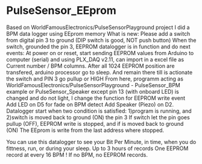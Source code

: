 # PulseSensor_EEprom
Based on WorldFamousElectronics/PulseSensorPlayground project I did a BPM data logger using EEprom memory
What is new: 
Please add a switch from digital pin 3 to ground (DIP switch is good, NOT push button)
When the switch, grounded the pin 3, EEPROM datalogger is in function and do next events: 
At power on or reset, start sending EEPROM values from Arduino to computer (serial) and using PLX_DAQ v2.11, can import in a excel file as Current number / BPM columns. 
After all 1024 EEPROM position are transfered, arduino processor go to sleep.
And remain there till is actionate the switch and PIN 3 go pullup or HIGH
From here, programm acting as WorldFamousElectronics/PulseSensorPlayground - PulseSensor_BPM example or PulseSensor_Speaker
except pin 13 (with onboard LED) is changed and do not light, I change the function for EEPROM write event
Add LED on D5 for fade on BPM detect
Add Speaker (Piezo) on D2.
Datalogger start when two condition is satisfied:
1)program is running, and 
2)switch is moved back to ground (ON) the pin 3
If switch let the pin goes pullup (OFF), EEPROM write is stopped, and if is moved back to ground (ON)
The EEprom is write from the last address where stopped.

You can use this datalogger to see your Bit Per Minute, in time, when you do fittness, run, or during your sleep.
Up to 3 hours of records
One EEPROM record at every 16 BPM ! 
If no BPM, no EEPROM records.
